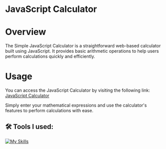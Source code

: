 # JavaScript Calculator

# Overview
The Simple JavaScript Calculator is a straightforward web-based calculator built using JavaScript. It provides basic arithmetic operations to help users perform calculations quickly and efficiently.

# Usage

You can access the JavaScript Calculator by visiting the following link: [JavaScript Calculator](https://my-cool-js-calculator.netlify.app/)

Simply enter your mathematical expressions and use the calculator's features to perform calculations with ease.

<h2>🛠️ Tools I used:</h2>

[![My Skills](https://skillicons.dev/icons?i=js,html,css)](https://skillicons.dev)

